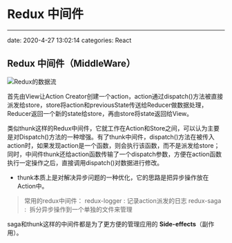 # Redux 中间件 
---

date: 2020-4-27 13:02:14 categories: React


## Redux 中间件（MiddleWare）
![ Redux的数据流](https://upload-images.jianshu.io/upload_images/22396740-9e0789df51cefa74.png?imageMogr2/auto-orient/strip%7CimageView2/2/w/600)

首先由View让Action Creator创建一个action，action通过dispatch()方法被直接派发给store，store将action和previousState传送给Reducer做数据处理，Reducer返回一个新的state给store，再由store将state返回给View。

类似thunk这样的Redux中间件，它就工作在Action和Store之间，可以认为主要是对Dispatch()方法的一种增强。有了thunk中间件，dispatch()方法在被传入action时，如果发现action是一个函数，则会执行该函数，而不是派发给store；同时，中间件thunk还给action函数传输了一个dispatch参数，方便在action函数执行一定操作之后，直接调用dispatch()对数据进行修改。

- thunk本质上是对解决异步问题的一种优化，它的思路是把异步操作放在Action中。

>常用的redux中间件：
>redux-logger : 记录action派发的日志
>redux-saga :  拆分异步操作到一个单独的文件来管理

saga和thunk这样的中间件都是为了更方便的管理应用的 **Side-effects**（副作用）。

